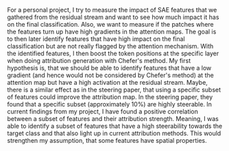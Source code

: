 For a personal project, I try to measure the impact of SAE features that we gathered from the residual stream and want to see how much impact it has on the final classification. Also, we want to measure if the patches where the features turn up have high gradients in the attention maps. The goal is to then later identify features that have high impact on the final classification but are not really flagged by the attention mechanism. With the identified features, I then boost the token positions at the specific layer when doing attribution generation with Chefer's method.
My first hypothesis is, that we should be able to identify features that have a low gradient (and hence would not be considered by Chefer's method) at the attention map but have a high activation at the residual stream. Maybe, there is a similar effect as in the steering paper, that using a specific subset of features could improve the attribution map. In the steering paper, they found that a specific subset (approximately 10%) are highly steerable.
In current findings from my project, I have found a positive correlation between a subset of features and their attribution strength. Meaning, I was able to identify a subset of features that have a high steerability towards the target class and that also light up in current attribution methods. This would strengthen my assumption, that some features have spatial properties.
